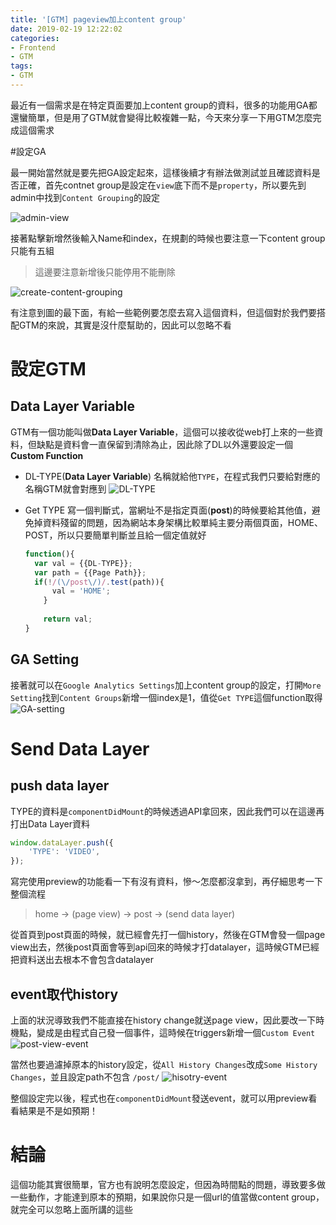 ```yaml
---
title: '[GTM] pageview加上content group'
date: 2019-02-19 12:22:02
categories:
- Frontend
- GTM
tags:
- GTM
---
```


最近有一個需求是在特定頁面要加上content group的資料，很多的功能用GA都還蠻簡單，但是用了GTM就會變得比較複雜一點，今天來分享一下用GTM怎麼完成這個需求

<!-- more -->

#設定GA

最一開始當然就是要先把GA設定起來，這樣後續才有辦法做測試並且確認資料是否正確，首先contnet group是設定在`view`底下而不是`property`，所以要先到admin中找到`Content Grouping`的設定

![admin-view](admin-view.png)

接著點擊新增然後輸入Name和index，在規劃的時候也要注意一下content group只能有五組

> 這邊要注意新增後只能停用不能刪除

![create-content-grouping](create-content-grouping.png)

有注意到圖的最下面，有給一些範例要怎麼去寫入這個資料，但這個對於我們要搭配GTM的來說，其實是沒什麼幫助的，因此可以忽略不看

# 設定GTM

## Data Layer Variable

GTM有一個功能叫做**Data Layer Variable**，這個可以接收從web打上來的一些資料，但缺點是資料會一直保留到清除為止，因此除了DL以外還要設定一個**Custom Function**

* DL-TYPE(**Data Layer Variable**)
  名稱就給他`TYPE`，在程式我們只要給對應的名稱GTM就會對應到
  ![DL-TYPE](DL-TYPE.png)

* Get TYPE
  寫一個判斷式，當網址不是指定頁面(**post**)的時候要給其他值，避免掉資料殘留的問題，因為網站本身架構比較單純主要分兩個頁面，HOME、POST，所以只要簡單判斷並且給一個定值就好

  ```javascript
  function(){
  	var val = {{DL-TYPE}};
  	var path = {{Page Path}};
  	if(!/(\/post\/)/.test(path)){
        val = 'HOME';
      }
      
      return val;
  }
  ```

## GA Setting

接著就可以在`Google Analytics Settings`加上content group的設定，打開`More Setting`找到`Content Groups`新增一個index是1，值從`Get TYPE`這個function取得
![GA-setting](GA-setting.png)

# Send Data Layer

## push data layer

TYPE的資料是`componentDidMount`的時候透過API拿回來，因此我們可以在這邊再打出Data Layer資料

```javascript
window.dataLayer.push({
    'TYPE': 'VIDEO',
});
```

寫完使用preview的功能看一下有沒有資料，慘～怎麼都沒拿到，再仔細思考一下整個流程

> home -> (page view) -> post -> (send data layer)

從首頁到post頁面的時候，就已經會先打一個history，然後在GTM會發一個page view出去，然後post頁面會等到api回來的時候才打datalayer，這時候GTM已經把資料送出去根本不會包含datalayer

## event取代history

上面的狀況導致我們不能直接在history change就送page view，因此要改一下時機點，變成是由程式自己發一個事件，這時候在triggers新增一個`Custom Event`
![post-view-event](post-view-event.png)

當然也要過濾掉原本的history設定，從`All History Changes`改成`Some History Changes`，並且設定path不包含 `/post/`
![hisotry-event](hisotry-event.png)

整個設定完以後，程式也在`componentDidMount`發送event，就可以用preview看看結果是不是如預期！

# 結論

這個功能其實很簡單，官方也有說明怎麼設定，但因為時間點的問題，導致要多做一些動作，才能達到原本的預期，如果說你只是一個url的值當做content group，就完全可以忽略上面所講的這些